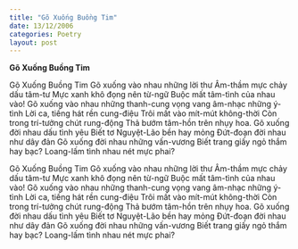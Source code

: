 ```yaml
---
title: "Gõ Xuống Buồng Tim"
date: 13/12/2006
categories: Poetry
layout: post
---
```


**Gõ Xuống Buồng Tim**

Gõ Xuống Buồng Tim
Gõ xuống vào nhau những lời thư
Âm-thầm mực chảy dấu tâm-tư
Mực xanh khô đọng nên từ-ngữ
Buộc mất tâm-tình của nhau vào!
Gõ xuống vào nhau những thanh-cung
vọng vang âm-nhạc những ý-tình
Lời ca, tiếng hát rền cung-điệu
Trôi mất vào mít-mút không-thời
Còn trong trí-tưởng chút rung-động
Thả bướm tâm-hồn trên nhụy hoa.
Gõ xuống đời nhau dấu tình yêu
Biết tơ Nguyệt-Lão bền hay mỏng
Đứt-đoạn đời nhau như dây đản
Gõ xuống đời nhau những vấn-vương
Biết trang giấy ngỏ thắm hay bạc?
Loang-lấm tình nhau nét mực phai?

Gõ Xuống Buồng Tim
Gõ xuống vào nhau những lời thư
Âm-thầm mực chảy dấu tâm-tư
Mực xanh khô đọng nên từ-ngữ
Buộc mất tâm-tình của nhau vào!
Gõ xuống vào nhau những thanh-cung
vọng vang âm-nhạc những ý-tình
Lời ca, tiếng hát rền cung-điệu
Trôi mất vào mít-mút không-thời
Còn trong trí-tưởng chút rung-động
Thả bướm tâm-hồn trên nhụy hoa.
Gõ xuống đời nhau dấu tình yêu
Biết tơ Nguyệt-Lão bền hay mỏng
Đứt-đoạn đời nhau như dây đản
Gõ xuống đời nhau những vấn-vương
Biết trang giấy ngỏ thắm hay bạc?
Loang-lấm tình nhau nét mực phai?
